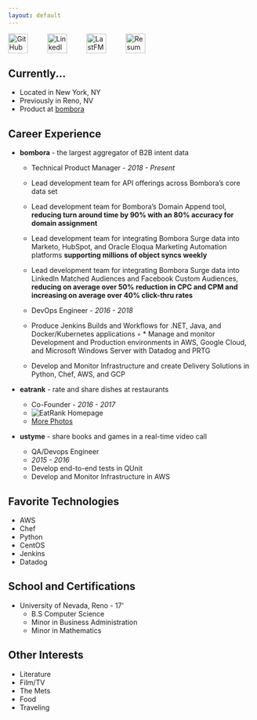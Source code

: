 ```yaml
---
layout: default
---
```


<div id="social" style="display:inline-flex">
<a href="https://github.com/bennicholes" title="Github" style="padding-right: 40px">
<img alt="GitHub" height="40px" width="40px" src="../assets/github.svg"/>
</a>
<a href="https://www.linkedin.com/in/bennicholes" title="LinkedIn" style="padding-right: 40px">
<img alt="LinkedIn" height="40px" width="40px" src="../assets/linkedin.svg"/>
</a>
<a href="http://www.last.fm/user/bennicholes" title="LastFM" style="padding-right: 40px">
<img alt="LastFM" height="40px" width="40px" src="../assets/lastfm.svg"/>
</a>
<a href="../assets/resume.pdf" title="Resume" style="padding-right: 40px">
<img alt="Resume" height="40px" width="40px" src="../assets/resume.svg"/>
</a>
</div>

## Currently...

* Located in New York, NY
* Previously in Reno, NV
* Product at [bombora](http://bombora.com)

## Career Experience

* **bombora** - the largest aggregator of B2B intent data
    * Technical Product Manager - _2018 - Present_
    * Lead development team for API offerings across Bombora’s core data set
    * Lead development team for Bombora’s Domain Append tool, **reducing turn around time by 90% with an 80% accuracy
    for domain assignment**
    * Lead development team for integrating Bombora Surge data into Marketo, HubSpot, and Oracle Eloqua Marketing Automation platforms **supporting millions of object syncs weekly**
    * Lead development team for integrating Bombora Surge data into LinkedIn Matched Audiences and Facebook Custom
Audiences, **reducing on average over 50% reduction in CPC and CPM and increasing on average over 40% click-thru rates**

    * DevOps Engineer - _2016 - 2018_
    * Produce Jenkins Builds and Workflows for .NET, Java, and Docker/Kubernetes applications
◦   * Manage and monitor Development and Production environments in AWS, Google Cloud, and Microsoft Windows Server
with Datadog and PRTG
    * Develop and Monitor Infrastructure and create Delivery Solutions in Python, Chef, AWS, and GCP

* **eatrank** - rate and share dishes at restaurants
	* Co-Founder - _2016 - 2017_ 
	* ![EatRank Homepage](../assets/eatank-homepage.png)
	* [More Photos](http://bennicholes.github.io/assets/eatrank-images.pdf)

* **ustyme** -  share books and games in a real-time video call
	* QA/Devops Engineer
	* _2015 - 2016_
	* Develop end-to-end tests in QUnit
	* Develop and Monitor Infrastructure in AWS

## Favorite Technologies
* AWS
* Chef
* Python
* CentOS
* Jenkins
* Datadog

## School and Certifications

* University of Nevada, Reno - 17'
	* B.S Computer Science
	* Minor in Business Administration
	* Minor in Mathematics

## Other Interests
* Literature
* Film/TV
* The Mets
* Food
* Traveling
